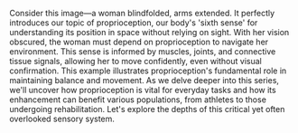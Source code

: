 Consider this image—a woman blindfolded, arms extended. It perfectly introduces our topic of proprioception, our body's 'sixth sense' for understanding its position in space without relying on sight.
With her vision obscured, the woman must depend on proprioception to navigate her environment. This sense is informed by muscles, joints, and connective tissue signals, allowing her to move confidently, even without visual confirmation.
This example illustrates proprioception's fundamental role in maintaining balance and movement. As we delve deeper into this series, we'll uncover how proprioception is vital for everyday tasks and how its enhancement can benefit various populations, from athletes to those undergoing rehabilitation.
Let's explore the depths of this critical yet often overlooked sensory system.